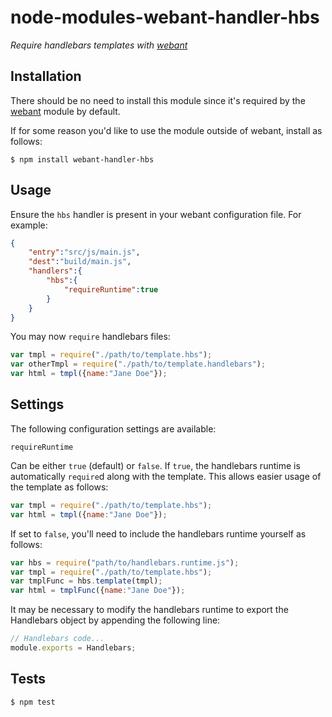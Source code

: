 # node-modules-webant-handler-hbs

_Require handlebars templates with [webant](https://github.com/theakman2/node-modules-webant)_

## Installation

There should be no need to install this module since it's required by the [webant](https://github.com/theakman2/node-modules-webant) module by default.

If for some reason you'd like to use the module outside of webant, install as follows:

    $ npm install webant-handler-hbs

## Usage

Ensure the `hbs` handler is present in your webant configuration file. For example:

````json
{
    "entry":"src/js/main.js",
    "dest":"build/main.js",
    "handlers":{
        "hbs":{
            "requireRuntime":true
        }
    }
}
````

You may now `require` handlebars files:

````javascript
var tmpl = require("./path/to/template.hbs");
var otherTmpl = require("./path/to/template.handlebars");
var html = tmpl({name:"Jane Doe"});
````

## Settings

The following configuration settings are available:

`requireRuntime`

Can be either `true` (default) or `false`. If `true`, the handlebars runtime is automatically `require`d along with the template. This allows easier usage of the template as follows:

```javascript
var tmpl = require("./path/to/template.hbs");
var html = tmpl({name:"Jane Doe"});
```

If set to `false`, you'll need to include the handlebars runtime yourself as follows:

```javascript
var hbs = require("path/to/handlebars.runtime.js");
var tmpl = require("./path/to/template.hbs");
var tmplFunc = hbs.template(tmpl);
var html = tmplFunc({name:"Jane Doe"});
```

It may be necessary to modify the handlebars runtime to export the Handlebars object by appending the following line:

```javascript
// Handlebars code...
module.exports = Handlebars;
```

## Tests

    $ npm test